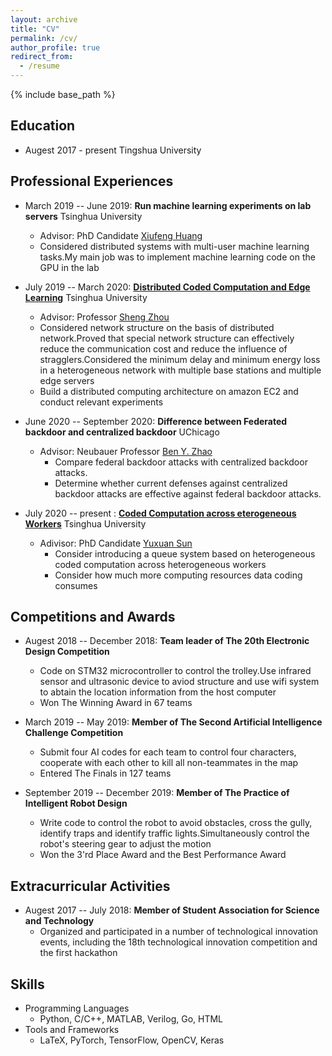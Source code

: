 ```yaml
---
layout: archive
title: "CV"
permalink: /cv/
author_profile: true
redirect_from:
  - /resume
---
```


{% include base_path %}

## Education

* Augest 2017 - present Tingshua University 

## Professional Experiences

* March 2019 -- June 2019: **Run machine learning experiments on lab servers**  Tsinghua University
  * Advisor: PhD Candidate [Xiufeng Huang](http://network.ee.tsinghua.edu.cn/niulab/?p=3649)
  * Considered distributed systems with multi-user machine learning tasks.My main job was to implement machine learning code on the GPU in the lab

* July 2019 -- March 2020: [**Distributed Coded Computation and Edge Learning**](http://network.ee.tsinghua.edu.cn/niulab/)  Tsinghua University
  * Advisor: Professor [Sheng Zhou](http://network.ee.tsinghua.edu.cn/shengzhou/)
  * Considered network structure on the basis of distributed network.Proved that special network structure can effectively reduce the communication cost and reduce the influence of stragglers.Considered the minimum delay and minimum energy loss in a heterogeneous network with multiple base stations and multiple edge servers
  * Build a distributed computing architecture on amazon EC2 and conduct relevant experiments

* June 2020 -- September 2020: **Difference between Federated backdoor and centralized backdoor** UChicago
  * Advisor: Neubauer Professor  [Ben Y. Zhao](http://people.cs.uchicago.edu/~ravenben/)
	* Compare federal backdoor attacks with centralized backdoor attacks.
	* Determine whether current defenses against centralized backdoor attacks are effective against federal backdoor attacks.

* July 2020 -- present : [**Coded Computation across eterogeneous Workers**](http://network.ee.tsinghua.edu.cn/niulab/)  Tsinghua University
  * Adivisor: PhD Candidate [Yuxuan Sun](http://network.ee.tsinghua.edu.cn/niulab/?p=2578)
	* Consider introducing a queue system based on heterogeneous coded computation across heterogeneous workers
	* Consider how much more computing resources data coding consumes

## Competitions and Awards

* Augest 2018 -- December 2018: **Team leader of The 20th Electronic Design Competition**
  * Code on STM32 microcontroller to control the trolley.Use infrared sensor and ultrasonic device to aviod structure and use wifi system to abtain the location information from the host computer
  * Won The Winning Award in 67 teams
  
* March 2019 -- May 2019: **Member of The Second Artificial Intelligence Challenge Competition**
  * Submit four AI codes for each team to control four characters, cooperate with each other to kill all non-teammates in the map
  * Entered The Finals in 127 teams

* September 2019 -- December 2019: **Member of The Practice of Intelligent Robot Design**
  * Write code to control the robot to avoid obstacles, cross the gully, identify traps and identify traffic lights.Simultaneously control the robot's steering gear to adjust the motion
  * Won the 3'rd Place Award and the Best Performance Award


## Extracurricular Activities

* Augest 2017 -- July 2018: **Member of Student Association for Science and Technology** 
  * Organized and participated in a number of technological innovation events, including the 18th technological innovation competition and the first hackathon


## Skills

* Programming Languages
  * Python, C/C++, MATLAB, Verilog, Go, HTML
* Tools and Frameworks
  * LaTeX, PyTorch, TensorFlow, OpenCV, Keras
